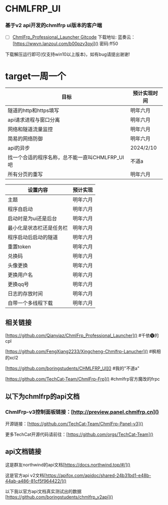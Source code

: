 # **CHMLFRP_UI**
### 基于v2 api开发的chmlfrp ui版本的客户端

- [ ] [ChmlFrp_Professional_Launcher Gitcode](https://gitcode.com/Qyzgj/ChmlFrp_Professional_Launcher)
下载地址: 蓝奏云：[https://wwvn.lanzoul.com/b00pzv3oyj]() 密码:ff50

下载解压运行即可(仅支持win10以上版本)，如有bug请提出谢谢!

# **target一周一个**
| 目标 | 预计实现时间 |
| ------- | ------- |
| 隧道的http和https填写 | 明年六月 |
| api请求进程与窗口分离 | 明年六月 |
| 网络和隧道流量监控 | 明年六月 |
| 简易的网络防御 | 明年六月 |
| api的异步 | 2024/2/10 |
| 找一个合适的程序名称，总不能一直叫CHMLFRP_UI吧 | 不道a |
| 所有分页的重写 | 明年六月 |

| 设置内容 | 预计实现 |
| ------- | ------- |
| 主题 | 明年六月 |
| 程序自启动 | 明年六月 |
| 启动时是为ui还是后台 | 明年六月 |
| 最小化是状态栏还是任务栏 | 明年六月 |
| 程序启动后启动的隧道 | 明年六月 |
| 重置token | 明年六月 |
| 兑换码 | 明年六月 |
| 头像更换 | 明年六月 |
| 更换用户名 | 明年六月 |
| 更换qq号 | 明年六月 |
| 日志的存放时间 | 明年六月 |
| 自带一个多线程下载 | 明年六月 |

## 相关链接
[https://github.com/Qianyiaz/ChmlFrp_Professional_Launcher]()  #千依🅥的cpl

[https://github.com/FengXiang2233/Xingcheng-Chmlfrp-Lanucher]()  #枫相的xcl2

[https://github.com/boringstudents/CHMLFRP_UI]()  #我的"不道a"

[https://github.com/TechCat-Team/ChmlFrp-Frp]()  #chmlfrp官方魔改的frpc


## **以下为chmlfrp的api文档**
### ChmlFrp-v3控制面板链接：[http://preview.panel.chmlfrp.cn]()

开源链接：[https://github.com/TechCat-Team/ChmlFrp-Panel-v3]()

更多TechCat开源代码请前往：[https://github.com/orgs/TechCat-Team]()

## api文档链接
这是群友northwind的api文档[https://docs.northwind.top/#/]()

这是官方api v2文档[https://apifox.com/apidoc/shared-24b31bd1-e48b-44ab-a486-81cf5f964422/]()

以下我以官方api文档真实测试出的数据
[https://github.com/boringstudents/chmlfrp_v2api]()
